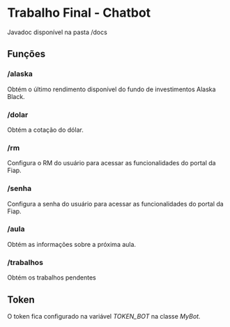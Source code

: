 # Trabalho Final - Chatbot

Javadoc disponível na pasta /docs

## Funções

### /alaska

Obtém o último rendimento disponível do fundo de investimentos Alaska Black.

### /dolar

Obtém a cotação do dólar.

### /rm

Configura o RM do usuário para acessar as funcionalidades do portal da Fiap.

### /senha

Configura a senha do usuário para acessar as funcionalidades do portal da Fiap.

### /aula

Obtém as informações sobre a próxima aula.

### /trabalhos

Obtém os trabalhos pendentes

## Token

O token fica configurado na variável *TOKEN_BOT* na classe *MyBot.*